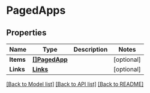 # PagedApps

## Properties

Name | Type | Description | Notes
------------ | ------------- | ------------- | -------------
**Items** | [**[]PagedApp**](PagedApp.md) |  | [optional] 
**Links** | [**Links**](Links.md) |  | [optional] 

[[Back to Model list]](../README.md#documentation-for-models) [[Back to API list]](../README.md#documentation-for-api-endpoints) [[Back to README]](../README.md)


